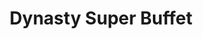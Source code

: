---
layout: place
title: Dynasty Super Buffet
permalink: /tennessee/nashville/dynasty-super-buffet.html
stateAbbr: TN
stateName: Tennessee
cityName: Nashville
seo:
  type: restaurant
  links: https://dynastysupertn.com/
place_id: ChIJ40x90ttvZIgRjQvXyAmhU4Y
photos:
  - name: >-
      places/ChIJ40x90ttvZIgRjQvXyAmhU4Y/photos/AeeoHcIiXx4RpTBbrBPQw1di282gH1ISzASTHVL-M_0x-Ok6-rYI7K3UPlWHXZHFIpk9irMP2LCZyA2KNqjplBCacHyHrCbaboXWQ3K_aQUgU1XSXai3ML1zv4Ue3XGq4me8kebmKqep-qDfXFO4RmJzlltMYGGbC4DT9iJFovQJk1l7Cv2i4grCJmTvIovoTYT6MrqKFxGdlTH4tr8pQt-yGwItBb3yiHDEeHT8y04-T3ye7n63J5P4IbD0Oipu_L5LgDiicDljmBVf5CzsUwyBolZHhjzGaoHOpwxOUoGaT17U4PqWPyq5uZmOrk7cB4r_kVshaRGGhUDAxjCxS1RLd47rabX-oDNHyXG6o3MmI07D4HPAmhmZICnGqM6SAaOBA2ZgZ336X9ghJjxILSnhbweGrA5lrpd_iC5B5IEpmIsuInVd
    widthPx: 1920
    heightPx: 1080
    authorAttributions:
      - displayName: Eddie Frazier
        uri: https://maps.google.com/maps/contrib/108428604124709096393
        photoUri: >-
          https://lh3.googleusercontent.com/a-/ALV-UjXkUL-Gpp9IMG6XJjTvZGXdoLXvnRsLPPjfDK1AtkDiaLXL8iXi=s100-p-k-no-mo
    flagContentUri: >-
      https://www.google.com/local/imagery/report/?cb_client=maps_api_places.places_api&image_key=!1e10!2sCIHM0ogKEICAgICkn8yNoAE&hl=en-US
    googleMapsUri: >-
      https://www.google.com/maps/place//data=!3m4!1e2!3m2!1sCIHM0ogKEICAgICkn8yNoAE!2e10!4m2!3m1!1s0x88646fdbd27d4ce3:0x8653a109c8d70b8d
  - name: >-
      places/ChIJ40x90ttvZIgRjQvXyAmhU4Y/photos/AeeoHcKyCpypUg1IpS03qZRq0Rt3Lcm8Ic7GtEBw8LO39RE6FGXah9uma5rD9X9eG8Zz13S0TMPAhRcXs4cwiYK9Zpik2I1B0flEYMcqHwCq6Gs2JLsDZ0Bv8SWwW0Pww8-MaBur39HPpPwjDQdzbPHu-LMcbmXEZYkkCd2XGyO2AGLzJ2sPo70wrrPI0Rr1PL6YVQpPy9Do_gpc9WiYiHhsKkSENdxBjdblfvOsX3ozSK7puO4Z7yG4iuuZ4trECxrcpxf6k3mdHu_mGD35KPQsXrTyHprVK16BiDOlfsIi-7CGGr02IeZTMz5tS4y_xAsrj7puX7jGr-4-VHL3LxIONA5o0mqoTqlF9V1dwlUpwPC6Zymw1kmgUcJT7v8N9ZbY8ZUVZoUnhbTVLQL1CKTU10BHqFf8Yk2pRC9SzagnLrzwUJ0
    widthPx: 4000
    heightPx: 3000
    authorAttributions:
      - displayName: SpcT0rres
        uri: https://maps.google.com/maps/contrib/115303175340600413536
        photoUri: >-
          https://lh3.googleusercontent.com/a-/ALV-UjUDeYXIr1G5RG7-CqZUrGIXBeXAyv_EnVS4Z6qHzzWvF8TfrVGT=s100-p-k-no-mo
    flagContentUri: >-
      https://www.google.com/local/imagery/report/?cb_client=maps_api_places.places_api&image_key=!1e10!2sCIHM0ogKEICAgIDdo-yE9wE&hl=en-US
    googleMapsUri: >-
      https://www.google.com/maps/place//data=!3m4!1e2!3m2!1sCIHM0ogKEICAgIDdo-yE9wE!2e10!4m2!3m1!1s0x88646fdbd27d4ce3:0x8653a109c8d70b8d
  - name: >-
      places/ChIJ40x90ttvZIgRjQvXyAmhU4Y/photos/AeeoHcKom9TzXWHXr9Knw0mwzY6Flnm8Lui-rN7y8uttnRLfe1Ggpgu4B3yID6x-zFGLh1jpr68qxGU4_Aj-S3cU84s_xflbhjOgmo7PF7utKh6YPhqDvc1E-8Ff47nAYiY9piCQOcyTnrh9foNnBsVR2BR_HOHY6VuQZi1sDP9sQSWPRRRDvTl7M3SIYCE0ZErvoutGY2WdRt8z2WvWDSraj07gtXSLU-z3EWHZ8n2HyYgDdECTtAIvJUS4SnlWgFNok9L_9ZZlFI8qHL0etit4f5ObCkBhZESwCWFx7ZQx6hIiew0AAFgsnWpjsN0y0RQspcE-mVPBC1cy9nTUNwDeIMU--krxX7coJaFZTN5vIfKM-p0D9PAcPsB1NM-UHA5h-UpLrGbENqYBzWyDVvtJoOTh5dS7C8T1o3TvDMbf1LPYKQ
    widthPx: 3060
    heightPx: 4080
    authorAttributions:
      - displayName: Adebiyi Lawal
        uri: https://maps.google.com/maps/contrib/106674702740888728827
        photoUri: >-
          https://lh3.googleusercontent.com/a/ACg8ocL4lxpZnWC1uwMqAvBi6iaes8AvlJzFwDNjBwnfW1Tljc0bEg=s100-p-k-no-mo
    flagContentUri: >-
      https://www.google.com/local/imagery/report/?cb_client=maps_api_places.places_api&image_key=!1e10!2sCIHM0ogKEICAgICvouLUEg&hl=en-US
    googleMapsUri: >-
      https://www.google.com/maps/place//data=!3m4!1e2!3m2!1sCIHM0ogKEICAgICvouLUEg!2e10!4m2!3m1!1s0x88646fdbd27d4ce3:0x8653a109c8d70b8d
  - name: >-
      places/ChIJ40x90ttvZIgRjQvXyAmhU4Y/photos/AeeoHcLkQVT8uRPacBAFsBLVgZZL7EWGO2FzQB4QPvMMdhtDlPmA2LaPGIviz-MaJ7MURqqQfFgzP8zWO1heR0pbnY_uD3FYtyg0ZHc79BaVRB1Y6v9gXD-S7ZjETJXfnUhp9i_ZVrTNGQCSexbLAZTbA6eES81b3bChTXB4Qhu4uwcqJt5HwoYsND1Lg75Otc7uDANtNOqrpK8v6u093Esuib89P66hGou3zWVYT0kfx3qA5X1oaiGr63xYwT2rS6msXUjhuS5dJBZErOrN5Z65EJ9rWUCvPXsdkJivzRPYML8AF9j_pCHdi4MLdJjZf827nvztMhPhncPpCK19bCHHRR88o6U6JIk1S66VfQO-Kct4a4cYQ_0V8C3M41EZFwXLIGURQZffmsIdRxxCFspmyh0Lcr0Z4QBFOEyiLsqb48CGo2U
    widthPx: 3024
    heightPx: 4032
    authorAttributions:
      - displayName: K Wells
        uri: https://maps.google.com/maps/contrib/105241449661937953060
        photoUri: >-
          https://lh3.googleusercontent.com/a-/ALV-UjWhhn_kcdCznQNnL2uDGkJh0v2kZBT__a3c86xgzkKUIK4mxqY=s100-p-k-no-mo
    flagContentUri: >-
      https://www.google.com/local/imagery/report/?cb_client=maps_api_places.places_api&image_key=!1e10!2sCIHM0ogKEICAgICeuIm_kQE&hl=en-US
    googleMapsUri: >-
      https://www.google.com/maps/place//data=!3m4!1e2!3m2!1sCIHM0ogKEICAgICeuIm_kQE!2e10!4m2!3m1!1s0x88646fdbd27d4ce3:0x8653a109c8d70b8d
  - name: >-
      places/ChIJ40x90ttvZIgRjQvXyAmhU4Y/photos/AeeoHcINpNhERe-oBReA1xciXhzsGxe05fz85Hx2JCs3dlRYTAHbVoGGO0RcEWA_U3h-u5u1hZN9qEwlrdb5e3jLXdqKSX2X3laWHtAEt-1yATBKGRff8VUMcwcKgfXe9IWeCpw_6LOqo5y92aWXSqF5nPNvkqTnJzfpuJiUkw-ZyyI3OgHHhgiot0MtvuxoefslNnplWTK0BhOQ0YVUoRRL4t7rhnZsQreDkLgHjwZStRafSVHdMA8LtPwVp_vCHPN8ubo0JCCkphl9Fs2vZKJmqr-dYMD7OAby02Bs5_ISC2IyMihCCjMnk_xqEFwW1DAWbY3rkTqLMwr3UIRuSHUqKF4zhBSXOQZOvnX0_45aFPgHyp1jkvU-e54_bemyMJRIxol7fskDrK0wjluTpMYdgx3kV0HlS9P5sSsbphgkPoCwr-3R
    widthPx: 3060
    heightPx: 4080
    authorAttributions:
      - displayName: Adebiyi Lawal
        uri: https://maps.google.com/maps/contrib/106674702740888728827
        photoUri: >-
          https://lh3.googleusercontent.com/a/ACg8ocL4lxpZnWC1uwMqAvBi6iaes8AvlJzFwDNjBwnfW1Tljc0bEg=s100-p-k-no-mo
    flagContentUri: >-
      https://www.google.com/local/imagery/report/?cb_client=maps_api_places.places_api&image_key=!1e10!2sCIHM0ogKEICAgICvooLLuAE&hl=en-US
    googleMapsUri: >-
      https://www.google.com/maps/place//data=!3m4!1e2!3m2!1sCIHM0ogKEICAgICvooLLuAE!2e10!4m2!3m1!1s0x88646fdbd27d4ce3:0x8653a109c8d70b8d
  - name: >-
      places/ChIJ40x90ttvZIgRjQvXyAmhU4Y/photos/AeeoHcIn2qY3q-ICLame9IiGZ2Z6ZV83fZEcGXt34VbWiFKzc87gT83o-KR_Ry3OUFw1MPOvMIeLGkmvdEuvDdpg-7Zec7KBOxJD4NvxpNGC0TPl_GZacF4YjbxuHcygj5fROyw4vy6Sb1kwLunjky_kluU_lIZT-whFINybYCr4XQCnaF8HFJYhMpx2cGr0a-bReEmUfWpasdbgsvmMeuxIn4GfHzN7JsMdRwvNwZuGL3MwyJ8CSJajyF_2A0U5vHXiEPJkFS96dT5r4-W4cS3mgIMm1kQf_N4XeGxFN1_A7xeZt14hHvYgDuWYdDHCXEXW1t4jc_4p87pzNHojBtjCQQxZU6nkIMgsbBB7HQsxk2KAYLgBOClBZWJxBNPTUfb1bQETGZ2dGarBX9L9cZ_9tfHWKCr0qOcCQQh_RsGSlFNvaQ
    widthPx: 3024
    heightPx: 4032
    authorAttributions:
      - displayName: Jose Angel Ardon Salguero
        uri: https://maps.google.com/maps/contrib/114938299731367442317
        photoUri: >-
          https://lh3.googleusercontent.com/a-/ALV-UjWAQuysOOnGXDR0nOKw1mFkLRM2BMbM-rOwvuT1gISuDpFq3f_J=s100-p-k-no-mo
    flagContentUri: >-
      https://www.google.com/local/imagery/report/?cb_client=maps_api_places.places_api&image_key=!1e10!2sCIHM0ogKEICAgICLqqO6Zw&hl=en-US
    googleMapsUri: >-
      https://www.google.com/maps/place//data=!3m4!1e2!3m2!1sCIHM0ogKEICAgICLqqO6Zw!2e10!4m2!3m1!1s0x88646fdbd27d4ce3:0x8653a109c8d70b8d
  - name: >-
      places/ChIJ40x90ttvZIgRjQvXyAmhU4Y/photos/AeeoHcJn_T1ooVz-g-dUBK32c2vbDuJ4fIK5skxkOVSlI1KF93Zs6yN9CoJkuL0U-FV4VuZRVp5jYZt_m-DrET2sjhvgl6lawBpVBXbyrxBLP-cZjNNWDBloBxUVex6qVoW-EaKqJ89jjJbj6ILxqX9soNfgub4CNKaNAgGH_gAeTQNgnQePxaCE62pC6aBbHspTvmyRbZE4-wCEBezgNkDS9tnak3pPV6Vl3cOFvFPMaMCEbkzolpRX7UI5zF4lU65s_dGXL73OHVyA43okpW9Q4SGON51hB5JReBZ45UBQVePdjd9t1MqtAZ2Mp3evqiwC7hW7IJQ9v0LyJPggM-bU3Q_o7LFNMmjr6BwkTMbL8OpNYX8j-CGnzZRgrDgL4LJ5bBsKpUIrbPoDslSb11XmDXKSar84VXJQ8cQLFEnqDUY
    widthPx: 4032
    heightPx: 1960
    authorAttributions:
      - displayName: Dawn Reynolds
        uri: https://maps.google.com/maps/contrib/117536001526012295763
        photoUri: >-
          https://lh3.googleusercontent.com/a-/ALV-UjWHDmaIfxAhG5YdHsdoIn_LvFirxeFNtrxVmSH_WFsqbLxaLYDY=s100-p-k-no-mo
    flagContentUri: >-
      https://www.google.com/local/imagery/report/?cb_client=maps_api_places.places_api&image_key=!1e10!2sCIHM0ogKEICAgICm1d-1EA&hl=en-US
    googleMapsUri: >-
      https://www.google.com/maps/place//data=!3m4!1e2!3m2!1sCIHM0ogKEICAgICm1d-1EA!2e10!4m2!3m1!1s0x88646fdbd27d4ce3:0x8653a109c8d70b8d
  - name: >-
      places/ChIJ40x90ttvZIgRjQvXyAmhU4Y/photos/AeeoHcIwiumABlWqgv9ijohuPQ7hGKdF91D8Nvrr6dalZ2kM9odW1IbFnCHrEWo0BDLJJ_J79Zhr6MmZcwd6NQ56vgNMbSOw5NKylAW_SlyCIz9PyfmR14L7PACvhvYy0bzFX9KadXqCS9ozen8sNjboEYV0ZMwqjVEJoH5IQxx6XGlHLbm_SZKT63oMcidPBtbDCsWdMYRuQVpo6JXyegSD7jTdudIV1bFkgsRM7plvOkQ3zLUi-aztI2orw2S71vGGy7zWdYLF9FYJnHK0YmEtifZX5gyxk36ohSDxVxZA5ixJQvmrhfFZY9ILDgoTEgrtg9HZ8KZzt1W4kSGmBWG2n7Mnsts1Zf7QF1AcnVikv86naQ6Yh6ssMNn2kdUP1BBaBTxQ7VhJI_Dp_iPtIbeXYA7PCVqTW2GHO8T4aISiFIHKyKJ4
    widthPx: 3024
    heightPx: 4032
    authorAttributions:
      - displayName: Erika Calderon
        uri: https://maps.google.com/maps/contrib/105042653365305170753
        photoUri: >-
          https://lh3.googleusercontent.com/a/ACg8ocLw29IAkZE1e-b6oqyeRidAp5Qp10Nx9z8nSsYFAOOsdI9obQ=s100-p-k-no-mo
    flagContentUri: >-
      https://www.google.com/local/imagery/report/?cb_client=maps_api_places.places_api&image_key=!1e10!2sCIHM0ogKEICAgICOhMWFxQE&hl=en-US
    googleMapsUri: >-
      https://www.google.com/maps/place//data=!3m4!1e2!3m2!1sCIHM0ogKEICAgICOhMWFxQE!2e10!4m2!3m1!1s0x88646fdbd27d4ce3:0x8653a109c8d70b8d
  - name: >-
      places/ChIJ40x90ttvZIgRjQvXyAmhU4Y/photos/AeeoHcKb5nWmaSNgRy3W13zI-CHIviCLL4ZtMixkazoDk8ZEygnv4cDki3zJYL__z9LOFTGggGHlNznhYq9UzFgfXjUM2PTD1I_Ye7em4C7xR3HTWYO41__UGY_vV11M6LfGqgvbEf2pAxq6pbhKGwtFVnhwPnQ4aGiQyFbpMNj1t0auifj5UuivHDZfTXn7gPiNhU_Q4GEbuTX3z9xSeTSdH-jELH_m2mTP_Nsq-yA29_p4d7IqOpfKKoJ96Nn231N3_6veqW5VjDTWJnfOWAAKS05DicrQtMZG-XXB5YOGLm_eqfByMh-LnJg6rOib7Nm7pchCJy8yIIbSFCGQ8q-xTMLg5YPsMoNh4AfSue9woo1u0My9GtV40Ys3dvTudLFrD8B047ogFcE_ZXw6FR5UlefkJFiv08gWzZ5FeXmzSm_UZmzt
    widthPx: 3072
    heightPx: 3072
    authorAttributions:
      - displayName: S Knox
        uri: https://maps.google.com/maps/contrib/110440161970483488061
        photoUri: >-
          https://lh3.googleusercontent.com/a/ACg8ocLdWu1Y6cEwuRCu3WEpagYwW0S0yxhqItsUfK0VZuY88OXGOg=s100-p-k-no-mo
    flagContentUri: >-
      https://www.google.com/local/imagery/report/?cb_client=maps_api_places.places_api&image_key=!1e10!2sCIHM0ogKEICAgIDH0Pvu1gE&hl=en-US
    googleMapsUri: >-
      https://www.google.com/maps/place//data=!3m4!1e2!3m2!1sCIHM0ogKEICAgIDH0Pvu1gE!2e10!4m2!3m1!1s0x88646fdbd27d4ce3:0x8653a109c8d70b8d
  - name: >-
      places/ChIJ40x90ttvZIgRjQvXyAmhU4Y/photos/AeeoHcLSl4hcZnM47B5hPvNiuxr1cC_P6XVRxiE3NMaznyRmOPpKcbOgfJzYpa3MdgIB4ZuR7dhTUaZBSe7nZsSQvYcEO70TQCmja18h7-FqrLp74XBaz8pcipDETEY7mKp0nA5UiOIuEXBXMNsENEME0wamE9V0r_-D4gO8CXZol39g0H1WOoAZLHa3cbfaR1wsrjlPvc5fFYmRkLHhCHrG2iE3UOY7UM2mSdhQPK7a8c6wu_bvf-Tl94RoKWzlIGVgxxWmWkOB0mHeGD_nq-58TjL1dVTHS2VpyUfPBE8IVWVu67Iao6QjzLiy4kzIbTox-D0NOS_VYGTuIJ1X47-_L_Gk9YTmtbH249P3hnBmVrmf3RmqMho4OWMYkiqRgWEkDWM5ARH8Hl9ca0byQufH7G6DBDwPgLfUBzdJKUMBk_ccSp0Y
    widthPx: 4160
    heightPx: 3120
    authorAttributions:
      - displayName: Lucky Blackwell
        uri: https://maps.google.com/maps/contrib/105438079698732441867
        photoUri: >-
          https://lh3.googleusercontent.com/a-/ALV-UjUtSplgAjIEVqHn2iofz9u0aMUHX_Ydzsxiijn6mvkgoiTvuJFSkg=s100-p-k-no-mo
    flagContentUri: >-
      https://www.google.com/local/imagery/report/?cb_client=maps_api_places.places_api&image_key=!1e10!2sCIHM0ogKEICAgIDKsNfLpwE&hl=en-US
    googleMapsUri: >-
      https://www.google.com/maps/place//data=!3m4!1e2!3m2!1sCIHM0ogKEICAgIDKsNfLpwE!2e10!4m2!3m1!1s0x88646fdbd27d4ce3:0x8653a109c8d70b8d
address: 5433 Nolensville Pk, Nashville, TN 37211, USA
street: 5433 Nolensville Pk
city: Nashville
state: TN
zip: '37211'
country: USA
neighborhood: Townhomes of Shadow Glen
latitude: '36.050177'
longitude: '-86.715377'
accessibility_options:
  wheelchairAccessibleParking: true
  wheelchairAccessibleEntrance: true
  wheelchairAccessibleRestroom: true
  wheelchairAccessibleSeating: true
business_status: OPERATIONAL
name: Dynasty Super Buffet
google_maps_links:
  directionsUri: >-
    https://www.google.com/maps/dir//''/data=!4m7!4m6!1m1!4e2!1m2!1m1!1s0x88646fdbd27d4ce3:0x8653a109c8d70b8d!3e0
  placeUri: https://maps.google.com/?cid=9679257087545641869
  writeAReviewUri: >-
    https://www.google.com/maps/place//data=!4m3!3m2!1s0x88646fdbd27d4ce3:0x8653a109c8d70b8d!12e1
  reviewsUri: >-
    https://www.google.com/maps/place//data=!4m4!3m3!1s0x88646fdbd27d4ce3:0x8653a109c8d70b8d!9m1!1b1
  photosUri: >-
    https://www.google.com/maps/place//data=!4m3!3m2!1s0x88646fdbd27d4ce3:0x8653a109c8d70b8d!10e5
primary_type: Chinese Restaurant
opening_hours:
  regular: null
  current: null
secondary_opening_hours:
  regular:
    weekdayDescriptions: null
    type: null
  current:
    weekdayDescriptions: null
    type: null
phone: (615) 832-5528
price_level: PRICE_LEVEL_INEXPENSIVE
price_range: $10 &ndash; $20
rating: '3.6'
rating_count: 0
website: https://dynastysupertn.com/
description: >-
  Explore Dynasty Super Buffet in Nashville, TN$$$Nestled in the heart of
  Nashville, TN, Dynasty Super Buffet stands out as a casual dining spot
  offering an all-you-can-eat experience with a diverse array of Asian flavors,
  including fresh sushi and classic Chinese dishes. This accessible eatery
  features wheelchair-friendly amenities and ample parking, making it easy for
  everyone to enjoy a relaxed meal without the hassle. Visitors can savor a wide
  selection of options, from hibachi-style favorites to tempting desserts, all
  at budget-friendly prices that appeal to those searching for satisfying sushi
  spots nearby. The welcoming atmosphere and variety ensure it's a go-to choice
  for families or groups looking for convenient Japanese-inspired places in the
  area, blending affordability with flavorful choices.
generative_summary: >-
  Explore Dynasty Super Buffet in Nashville, TN$$$Nestled in the heart of
  Nashville, TN, Dynasty Super Buffet stands out as a casual dining spot
  offering an all-you-can-eat experience with a diverse array of Asian flavors,
  including fresh sushi and classic Chinese dishes. This accessible eatery
  features wheelchair-friendly amenities and ample parking, making it easy for
  everyone to enjoy a relaxed meal without the hassle. Visitors can savor a wide
  selection of options, from hibachi-style favorites to tempting desserts, all
  at budget-friendly prices that appeal to those searching for satisfying sushi
  spots nearby. The welcoming atmosphere and variety ensure it's a go-to choice
  for families or groups looking for convenient Japanese-inspired places in the
  area, blending affordability with flavorful choices.
generative_disclosure: Summarized by AI using the Grok-3-Mini model.
reviews:
  - name: >-
      places/ChIJ40x90ttvZIgRjQvXyAmhU4Y/reviews/ChdDSUhNMG9nS0VJQ0FnTUNJLTRQWXJBRRAB
    relativePublishTimeDescription: a week ago
    rating: 4
    text:
      text: >-
        Food was "okay"! Lots of choices. Better if you like seafood, clams
        oysters squid fish shrimp. Good choices of desserts, not much salad
        choices. Most dishes not marked so hard to know what it is. Food not
        hot.

        Staff friendly and helpful.
      languageCode: en
    originalText:
      text: >-
        Food was "okay"! Lots of choices. Better if you like seafood, clams
        oysters squid fish shrimp. Good choices of desserts, not much salad
        choices. Most dishes not marked so hard to know what it is. Food not
        hot.

        Staff friendly and helpful.
      languageCode: en
    authorAttribution:
      displayName: Linda Carol Brown Hamm
      uri: https://www.google.com/maps/contrib/117077912962078351827/reviews
      photoUri: >-
        https://lh3.googleusercontent.com/a-/ALV-UjU55S9bunjH036Le5KnpUWTcHfCmH-3EO232mKqNQL2-49ejsLg8Q=s128-c0x00000000-cc-rp-mo-ba3
    publishTime: '2025-04-05T01:35:33.820668Z'
    flagContentUri: >-
      https://www.google.com/local/review/rap/report?postId=ChdDSUhNMG9nS0VJQ0FnTUNJLTRQWXJBRRAB&d=17924085&t=1
    googleMapsUri: >-
      https://www.google.com/maps/reviews/data=!4m6!14m5!1m4!2m3!1sChdDSUhNMG9nS0VJQ0FnTUNJLTRQWXJBRRAB!2m1!1s0x88646fdbd27d4ce3:0x8653a109c8d70b8d
  - name: >-
      places/ChIJ40x90ttvZIgRjQvXyAmhU4Y/reviews/ChdDSUhNMG9nS0VJQ0FnTURnOG9tV21nRRAB
    relativePublishTimeDescription: a month ago
    rating: 2
    text:
      text: >-
        Well, I'm still searching for my favorite Chinese buffet in Antioch.
        This one left a lot to be desired.

        #1) service was ok but there was the fact I waited the whole meal to see
        my server one time. They brought my sweet tea with like 3 ice cubes in
        it so it was warm-cool at best lol waited the whole meal for a refill
        without seeing the waitress.

        #2) the food offered is a very wide variety from seafood to hibachi to
        fried foods to stir fried foods to sushi. However this is one of those
        situations where you'd rather a restaurant pick 2 or 3 things and excel
        at those three things instead of serving everything and none of them are
        any good...

        The hibachi ingredients seemed fresh and well stocked. However I'm not a
        big fan of hibachi, so I didn't order any. However, if you like hibachi
        it seems like this may be one spot you happen to like.

        The fried foods were OK but mostly stale or burnt and we went at lunch
        time. I'm including a picture of some chicken on a stick I wanted to try
        but it was no good.

        The fried chicken pieces with sweet n sour sauce was the only thing my
        husband found to enjoy.

        I liked the fried rice and some veggie options. I got along ok with the
        desserts that were offered but I noticed several things: the ice cream
        spoon cleaning sink was barely running and looked like it hadn't been
        cleaned all day. They didn't have bowls by the ice cream so people were
        stuffing sauce cups with ice cream and it was getting messy.

        The sushi was ok looking and I might have partaken if the Wasabi had
        looked freshly prepared instead of in it's separating state. The fried
        sushi was so stale it was gross I had to spit it out. I realized why
        when I rounded the corner and saw 5 whole rolls of fried sushi sitting
        in a bowl on top of ice. Not freshly prepared. 🤢

        #3) The floors and lower walls were dirty, chairs sticky and the
        bathrooms needed attention. We will not be back to this buffet.

        When we checked out the lady at the register did not even ask how our
        meal was or conversate. 😒 sorely disappointed.
      languageCode: en
    originalText:
      text: >-
        Well, I'm still searching for my favorite Chinese buffet in Antioch.
        This one left a lot to be desired.

        #1) service was ok but there was the fact I waited the whole meal to see
        my server one time. They brought my sweet tea with like 3 ice cubes in
        it so it was warm-cool at best lol waited the whole meal for a refill
        without seeing the waitress.

        #2) the food offered is a very wide variety from seafood to hibachi to
        fried foods to stir fried foods to sushi. However this is one of those
        situations where you'd rather a restaurant pick 2 or 3 things and excel
        at those three things instead of serving everything and none of them are
        any good...

        The hibachi ingredients seemed fresh and well stocked. However I'm not a
        big fan of hibachi, so I didn't order any. However, if you like hibachi
        it seems like this may be one spot you happen to like.

        The fried foods were OK but mostly stale or burnt and we went at lunch
        time. I'm including a picture of some chicken on a stick I wanted to try
        but it was no good.

        The fried chicken pieces with sweet n sour sauce was the only thing my
        husband found to enjoy.

        I liked the fried rice and some veggie options. I got along ok with the
        desserts that were offered but I noticed several things: the ice cream
        spoon cleaning sink was barely running and looked like it hadn't been
        cleaned all day. They didn't have bowls by the ice cream so people were
        stuffing sauce cups with ice cream and it was getting messy.

        The sushi was ok looking and I might have partaken if the Wasabi had
        looked freshly prepared instead of in it's separating state. The fried
        sushi was so stale it was gross I had to spit it out. I realized why
        when I rounded the corner and saw 5 whole rolls of fried sushi sitting
        in a bowl on top of ice. Not freshly prepared. 🤢

        #3) The floors and lower walls were dirty, chairs sticky and the
        bathrooms needed attention. We will not be back to this buffet.

        When we checked out the lady at the register did not even ask how our
        meal was or conversate. 😒 sorely disappointed.
      languageCode: en
    authorAttribution:
      displayName: jasiel lovell
      uri: https://www.google.com/maps/contrib/110992366119666138725/reviews
      photoUri: >-
        https://lh3.googleusercontent.com/a-/ALV-UjUyZCX6JLYFMjZwW9CdKk2BuCoEJ87S8hW1ZNbqPCM4QXn4cn79=s128-c0x00000000-cc-rp-mo-ba4
    publishTime: '2025-02-23T21:30:17.463927Z'
    flagContentUri: >-
      https://www.google.com/local/review/rap/report?postId=ChdDSUhNMG9nS0VJQ0FnTURnOG9tV21nRRAB&d=17924085&t=1
    googleMapsUri: >-
      https://www.google.com/maps/reviews/data=!4m6!14m5!1m4!2m3!1sChdDSUhNMG9nS0VJQ0FnTURnOG9tV21nRRAB!2m1!1s0x88646fdbd27d4ce3:0x8653a109c8d70b8d
  - name: >-
      places/ChIJ40x90ttvZIgRjQvXyAmhU4Y/reviews/ChZDSUhNMG9nS0VJQ0FnSURmbVBuMlVBEAE
    relativePublishTimeDescription: 3 months ago
    rating: 2
    text:
      text: >-
        I recently visited Dynasty Buffet, and while my experience had some
        positives, it also left room for improvement. The standout aspect of
        this restaurant was the service—absolutely amazing! The staff was
        attentive, friendly, and quick to assist with anything we needed. Their
        professionalism and hospitality definitely elevated the visit. The
        prices were also very reasonable, making it a budget-friendly dining
        option.


        However, the food quality did not quite match the excellent service.
        Many of the dishes seemed slightly old and were served lukewarm rather
        than hot. While the variety of options was impressive, the lack of
        freshness detracted from the overall enjoyment of the meal. If the food
        had been served warm and tasted fresher, this buffet could easily have
        earned a 4.5-star rating.


        That said, Dynasty Buffet has the potential to be a fantastic spot with
        just a little more focus on maintaining food quality and temperature.
        I’d still recommend it for those looking for affordable dining with
        excellent service, but I’d advise going during peak hours to increase
        the chances of fresher food. With a few improvements, this restaurant
        could truly stand out. For now, I’d rate it 3.5 out of 5 stars.
      languageCode: en
    originalText:
      text: >-
        I recently visited Dynasty Buffet, and while my experience had some
        positives, it also left room for improvement. The standout aspect of
        this restaurant was the service—absolutely amazing! The staff was
        attentive, friendly, and quick to assist with anything we needed. Their
        professionalism and hospitality definitely elevated the visit. The
        prices were also very reasonable, making it a budget-friendly dining
        option.


        However, the food quality did not quite match the excellent service.
        Many of the dishes seemed slightly old and were served lukewarm rather
        than hot. While the variety of options was impressive, the lack of
        freshness detracted from the overall enjoyment of the meal. If the food
        had been served warm and tasted fresher, this buffet could easily have
        earned a 4.5-star rating.


        That said, Dynasty Buffet has the potential to be a fantastic spot with
        just a little more focus on maintaining food quality and temperature.
        I’d still recommend it for those looking for affordable dining with
        excellent service, but I’d advise going during peak hours to increase
        the chances of fresher food. With a few improvements, this restaurant
        could truly stand out. For now, I’d rate it 3.5 out of 5 stars.
      languageCode: en
    authorAttribution:
      displayName: Pasha Serrac
      uri: https://www.google.com/maps/contrib/114142978171133453190/reviews
      photoUri: >-
        https://lh3.googleusercontent.com/a-/ALV-UjXq_uLY3VupckxY6LJwj5ab1vFH4ebMfqEEJ-1gRNSS6dpPjaTO=s128-c0x00000000-cc-rp-mo-ba5
    publishTime: '2025-01-03T20:27:06.313827Z'
    flagContentUri: >-
      https://www.google.com/local/review/rap/report?postId=ChZDSUhNMG9nS0VJQ0FnSURmbVBuMlVBEAE&d=17924085&t=1
    googleMapsUri: >-
      https://www.google.com/maps/reviews/data=!4m6!14m5!1m4!2m3!1sChZDSUhNMG9nS0VJQ0FnSURmbVBuMlVBEAE!2m1!1s0x88646fdbd27d4ce3:0x8653a109c8d70b8d
  - name: >-
      places/ChIJ40x90ttvZIgRjQvXyAmhU4Y/reviews/ChdDSUhNMG9nS0VJQ0FnSUQzMTh6cW9nRRAB
    relativePublishTimeDescription: 4 months ago
    rating: 5
    text:
      text: >-
        Dynasty Super Buffet offers an exceptional dining experience at a great
        value! The service was friendly, quick, and attentive, making the meal
        even more enjoyable. The food was delicious with a wide variety of
        options, ensuring there's something for everyone. Parking was convenient
        and hassle-free, adding to the overall positive experience. Highly
        recommend for a satisfying and affordable meal!
      languageCode: en
    originalText:
      text: >-
        Dynasty Super Buffet offers an exceptional dining experience at a great
        value! The service was friendly, quick, and attentive, making the meal
        even more enjoyable. The food was delicious with a wide variety of
        options, ensuring there's something for everyone. Parking was convenient
        and hassle-free, adding to the overall positive experience. Highly
        recommend for a satisfying and affordable meal!
      languageCode: en
    authorAttribution:
      displayName: stephen abbott
      uri: https://www.google.com/maps/contrib/114459332567556526685/reviews
      photoUri: >-
        https://lh3.googleusercontent.com/a/ACg8ocLvJJt1ru3-75LiLNEAZz5giRN6PjY-oVm3DIL-8lAHN8Ssvw=s128-c0x00000000-cc-rp-mo-ba3
    publishTime: '2024-11-19T20:37:18.466740Z'
    flagContentUri: >-
      https://www.google.com/local/review/rap/report?postId=ChdDSUhNMG9nS0VJQ0FnSUQzMTh6cW9nRRAB&d=17924085&t=1
    googleMapsUri: >-
      https://www.google.com/maps/reviews/data=!4m6!14m5!1m4!2m3!1sChdDSUhNMG9nS0VJQ0FnSUQzMTh6cW9nRRAB!2m1!1s0x88646fdbd27d4ce3:0x8653a109c8d70b8d
  - name: >-
      places/ChIJ40x90ttvZIgRjQvXyAmhU4Y/reviews/ChZDSUhNMG9nS0VJQ0FnSURqcVpmbk9BEAE
    relativePublishTimeDescription: 11 months ago
    rating: 5
    text:
      text: >-
        Great meal as always. Today power when out about 10 min into my meal.
        Staff never even flinched! I used light on my phone, but they quickly
        had lantern by the food. Service, as always, was great and food was hot.
        I will definitely go back.
      languageCode: en
    originalText:
      text: >-
        Great meal as always. Today power when out about 10 min into my meal.
        Staff never even flinched! I used light on my phone, but they quickly
        had lantern by the food. Service, as always, was great and food was hot.
        I will definitely go back.
      languageCode: en
    authorAttribution:
      displayName: Doug Akers
      uri: https://www.google.com/maps/contrib/110923834019994959890/reviews
      photoUri: >-
        https://lh3.googleusercontent.com/a-/ALV-UjUcOVeR2gWVYa8ISGfQxPVdmOdJZNym4PwH5JRviPg5s0Aff0BF=s128-c0x00000000-cc-rp-mo-ba3
    publishTime: '2024-05-04T20:36:15.655479Z'
    flagContentUri: >-
      https://www.google.com/local/review/rap/report?postId=ChZDSUhNMG9nS0VJQ0FnSURqcVpmbk9BEAE&d=17924085&t=1
    googleMapsUri: >-
      https://www.google.com/maps/reviews/data=!4m6!14m5!1m4!2m3!1sChZDSUhNMG9nS0VJQ0FnSURqcVpmbk9BEAE!2m1!1s0x88646fdbd27d4ce3:0x8653a109c8d70b8d
review_summary: >-
  Insights from Recent Feedback$$$Diners often praise the friendly service and
  wide variety of dishes at this Nashville buffet, highlighting how the
  attentive staff and quick assistance enhance the overall experience. While the
  food selection impresses with its range of Asian-inspired options like sushi
  and hibachi, some notes suggest that freshness and temperature could be more
  consistent for an even better meal. Many enjoy the affordable pricing and
  family-friendly vibe, making it a solid pick for casual outings despite
  occasional inconsistencies in dish quality. Overall, it's a welcoming spot
  that delivers good value, especially if you time your visit during busier
  hours for the best picks, leaving visitors generally satisfied with the effort
  put into variety and service.
review_disclosure: Summarized by AI using the Grok-3-Mini model.
parking_options:
  freeParkingLot: true
  freeStreetParking: true
payment_options:
  acceptsCreditCards: true
  acceptsDebitCards: true
  acceptsCashOnly: false
  acceptsNfc: true
allow_dogs: null
curbside_pickup: false
delivery: false
dine_in: true
good_for_children: true
good_for_groups: true
good_for_sports: false
live_music: false
menu_for_children: true
outdoor_seating: false
reservable: true
restroom: true
serves_beer: false
serves_breakfast: false
serves_brunch: true
serves_cocktails: false
serves_coffee: true
serves_dinner: true
serves_dessert: true
serves_lunch: true
serves_vegetarian_food: true
serves_wine: false
takeout: true
update_category: pro
places_description: >-
  All-you-can-eat Asian spread (available for carry-out) plus hibachi grill,
  sushi & lunch specials.

---